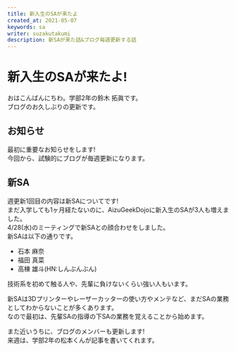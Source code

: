 ```yaml
---
title: 新入生のSAが来たよ
created_at: 2021-05-07
keywords: sa
writer: suzakutakumi
description: 新SAが来た話&ブログ毎週更新する話
---
```


# 新入生のSAが来たよ!

おはこんばんにちわ。学部2年の鈴木 拓眞です。  
ブログのお久しぶりの更新です。

## お知らせ

最初に重要なお知らせをします!  
今回から、試験的にブログが毎週更新になります。

## 新SA

週更新1回目の内容は新SAについてです!  
まだ入学しても1ヶ月経たないのに、AizuGeekDojoに新入生のSAが3人も増えました。  
4/28(水)のミーティングで新SAとの顔合わせをしました。  
新SAは以下の通りです。

- 石本 麻奈
- 福田 真菜
- 高棟 雄斗(HN:しんぶんぶん)

技術系を初めて触る人や、先輩に負けないくらい強い人もいます。  

新SAは3Dプリンターやレーザーカッターの使い方やメンテなど、まだSAの業務としてわからないことが多くあります。  
なので最初は、先輩SAの指導の下SAの業務を覚えることから始めます。  

また近いうちに、ブログのメンバーも更新します!  
来週は、学部2年の松本くんが記事を書いてくれます。
